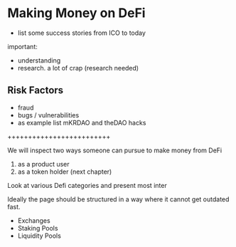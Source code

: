 # Making Money on DeFi

- list some success stories from ICO to today

important:

- understanding
- research. a lot of crap (research needed)




## Risk Factors

- fraud
- bugs / vulnerabilities
- as example list mKRDAO and theDAO hacks

+++++++++++++++++++++++++

We will inspect two ways someone can pursue to make money from DeFi

1. as a product user
2. as a token holder (next chapter)



Look at various Defi categories and present most inter

Ideally the page should be structured in a way where it cannot get outdated fast.

- Exchanges
- Staking Pools
- Liquidity Pools




